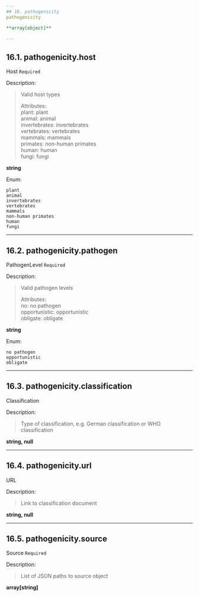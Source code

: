 ```yaml
---
## 16. pathogenicity
pathogenicity  

**array[object]**

---
```

## 16.1. pathogenicity.host
Host  `Required`

Description:
> Valid host types  
>
> Attributes:  
>     plant: plant  
>     animal: animal  
>     invertebrates: invertebrates  
>     vertebrates: vertebrates  
>     mammals: mammals  
>     primates: non-human primates  
>     human: human  
>     fungi: fungi  

**string**

Enum:

	plant
	animal
	invertebrates
	vertebrates
	mammals
	non-human primates
	human
	fungi

---
## 16.2. pathogenicity.pathogen
PathogenLevel  `Required`

Description:
> Valid pathogen levels  
>
> Attributes:  
>     no: no pathogen  
>     opportunistic: opportunistic  
>     obligate: obligate  

**string**

Enum:

	no pathogen
	opportunistic
	obligate

---
## 16.3. pathogenicity.classification
Classification  

Description:
> Type of classification, e.g. German classification or WHO classification  

**string, null**

---
## 16.4. pathogenicity.url
URL  

Description:
> Link to classification document  

**string, null**

---
## 16.5. pathogenicity.source
Source  `Required`

Description:
> List of JSON paths to source object  

**array[string]**
